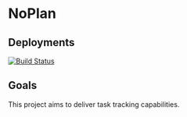 # NoPlan

## Deployments
[![Build Status](https://dev.azure.com/thorstensauter/NoPlan/_apis/build/status/ThorstenSauter.NoPlan.CD?branchName=main)](https://dev.azure.com/thorstensauter/NoPlan/_build/latest?definitionId=16&branchName=main)

## Goals

This project aims to deliver task tracking capabilities.
